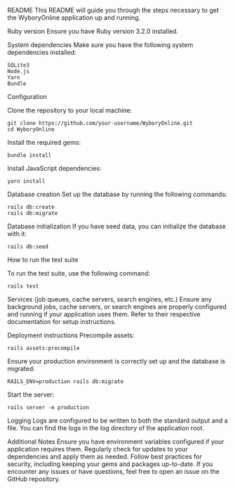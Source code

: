 README
This README will guide you through the steps necessary to get the WyboryOnline application up and running.

Ruby version
Ensure you have Ruby version 3.2.0 installed.

System dependencies
Make sure you have the following system dependencies installed:
    
    SQLite3
    Node.js
    Yarn
    Bundle
Configuration

Clone the repository to your local machine:
    
    git clone https://github.com/your-username/WyboryOnline.git
    cd WyboryOnline
    
Install the required gems:
   
    bundle install

    
Install JavaScript dependencies:
   
    yarn install

Database creation
Set up the database by running the following commands:
   
    rails db:create
    rails db:migrate

Database initialization
If you have seed data, you can initialize the database with it:

    rails db:seed
How to run the test suite

To run the test suite, use the following command:
   
    rails test
    
Services (job queues, cache servers, search engines, etc.)
Ensure any background jobs, cache servers, or search engines are properly configured and running if your application uses them. Refer to their respective documentation for setup instructions.

Deployment instructions
Precompile assets:

    rails assets:precompile

Ensure your production environment is correctly set up and the database is migrated:

    RAILS_ENV=production rails db:migrate
    
Start the server:
    
    rails server -e production
Logging
Logs are configured to be written to both the standard output and a file. You can find the logs in the log directory of the application root.

Additional Notes
Ensure you have environment variables configured if your application requires them.
Regularly check for updates to your dependencies and apply them as needed.
Follow best practices for security, including keeping your gems and packages up-to-date.
If you encounter any issues or have questions, feel free to open an issue on the GitHub repository.
